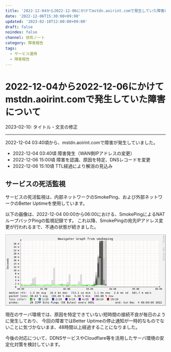 ```yaml
---
title: '2022-12-04から2022-12-06にかけてmstdn.aoirint.comで発生していた障害について'
date: '2022-12-06T15:30:00+09:00'
updated: '2023-02-10T12:00:00+09:00'
draft: false
noindex: false
channel: 技術ノート
category: 障害報告
tags:
  - サービス運用
  - 障害報告
---
```

# 2022-12-04から2022-12-06にかけてmstdn.aoirint.comで発生していた障害について

2023-02-10: タイトル・文言の修正

<hr />

2022-12-04 03:40頃から、mstdn.aoirint.comで障害が発生していました。

- 2022-12-04 03:40頃 障害発生（WAN側IPアドレスの変更）
- 2022-12-06 15:00頃 障害を認識、原因を特定、DNSレコードを変更
- 2022-12-06 15:10頃 TTL経過により解消の見込み

## サービスの死活監視

サービスの死活監視は、内部ネットワークのSmokePing、および外部ネットワークのBetter Uptimeを使用しています。

以下の画像は、2022-12-04 00:00から06:00における、SmokePingによるNATループバックPingの監視記録です。
これ以降、SmokePingの宛先IPアドレス変更が行われるまで、不通の状態が続きました。

![](images/smokeping_1670307135147_1670101200_1670079600.png)

現在のサーバ環境では、原因を特定できていない短時間の接続不良が毎日のように発生しており、
今回の障害ではBetter Uptimeの停止通知が一時的なものでないことに気づかないまま、48時間以上経過することになりました。

今後の対応について、DDNSサービスやCloudflare等を活用したサーバ環境の安定化対策を検討しています。
